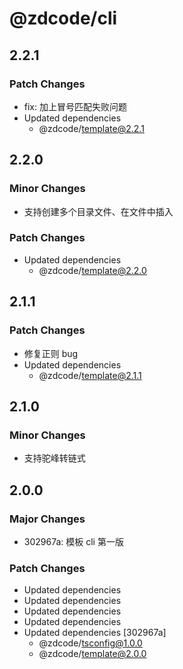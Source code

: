# @zdcode/cli

## 2.2.1

### Patch Changes

- fix: 加上冒号匹配失败问题
- Updated dependencies
  - @zdcode/template@2.2.1

## 2.2.0

### Minor Changes

- 支持创建多个目录文件、在文件中插入

### Patch Changes

- Updated dependencies
  - @zdcode/template@2.2.0

## 2.1.1

### Patch Changes

- 修复正则 bug
- Updated dependencies
  - @zdcode/template@2.1.1

## 2.1.0

### Minor Changes

- 支持驼峰转链式

## 2.0.0

### Major Changes

- 302967a: 模板 cli 第一版

### Patch Changes

- Updated dependencies
- Updated dependencies
- Updated dependencies
- Updated dependencies
- Updated dependencies [302967a]
  - @zdcode/tsconfig@1.0.0
  - @zdcode/template@2.0.0
